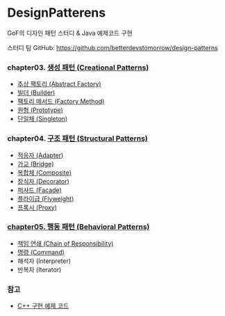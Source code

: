 # DesignPatterens
GoF의 디자인 패턴 스터디 & Java 예제코드 구현

스터디 팀 GitHub: https://github.com/betterdevstomorrow/design-patterns

### chapter03. [생성 패턴 (Creational Patterns)](https://github.com/Hyunhoo-Kwon/DesignPatterens/tree/master/src/main/java/chapter03)
 - [추상 팩토리 (Abstract Factory)](https://github.com/Hyunhoo-Kwon/DesignPatterens/tree/master/src/main/java/chapter03/abstractfactory)
 - [빌더 (Builder)](https://github.com/Hyunhoo-Kwon/DesignPatterens/tree/master/src/main/java/chapter03/builder)
 - [팩토리 메서드 (Factory Method)](https://github.com/Hyunhoo-Kwon/DesignPatterens/tree/master/src/main/java/chapter03/factorymethod)
 - [원형 (Prototype)](https://github.com/Hyunhoo-Kwon/DesignPatterens/tree/master/src/main/java/chapter03/prototype)
 - [단일체 (Singleton)](https://github.com/Hyunhoo-Kwon/DesignPatterens/tree/master/src/main/java/chapter03/singleton)

### chapter04. [구조 패턴 (Structural Patterns)](https://github.com/Hyunhoo-Kwon/DesignPatterens/tree/master/src/main/java/chapter04)
- [적응자 (Adapter)](https://github.com/Hyunhoo-Kwon/DesignPatterens/tree/master/src/main/java/chapter04/adapter)
- [가교 (Bridge)](https://github.com/Hyunhoo-Kwon/DesignPatterens/tree/master/src/main/java/chapter04/bridge)
- [복합체 (Composite)](https://github.com/Hyunhoo-Kwon/DesignPatterens/tree/master/src/main/java/chapter04/composite)
- [장식자 (Decorator)](https://github.com/Hyunhoo-Kwon/DesignPatterens/tree/master/src/main/java/chapter04/decorator)
- [퍼사드 (Facade)](https://github.com/Hyunhoo-Kwon/DesignPatterens/tree/master/src/main/java/chapter04/facade)
- [플라이급 (Flyweight)](https://github.com/Hyunhoo-Kwon/DesignPatterens/tree/master/src/main/java/chapter04/flyweight)
- [프록시 (Proxy)](https://github.com/Hyunhoo-Kwon/DesignPatterens/tree/master/src/main/java/chapter04/proxy)

### [chapter05. 행동 패턴 (Behavioral Patterns)](https://github.com/Hyunhoo-Kwon/DesignPatterens/tree/master/src/main/java/chapter05)
- [책임 연쇄 (Chain of Responsibility)](https://github.com/Hyunhoo-Kwon/DesignPatterens/tree/master/src/main/java/chapter05/chain)
- [명령 (Command)](https://github.com/Hyunhoo-Kwon/DesignPatterens/tree/master/src/main/java/chapter05/command)
- 해석자 (Interpreter)
- 반복자 (Iterator)

### 참고
- [C++ 구현 예제 코드](https://github.com/BartVandewoestyne/Design-Patterns-GoF)
